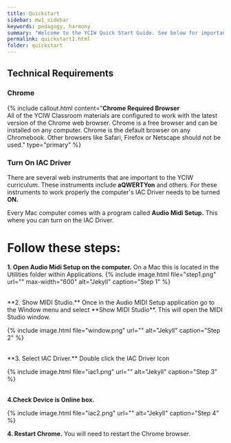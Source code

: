 ```yaml
---
title: Quickstart 
sidebar: mw1_sidebar
keywords: pedagogy, harmony
summary: "Welcome to the YCIW Quick Start Guide. See below for important information on getting started with YCIW! "
permalink: quickstart1.html
folder: quickstart
---
```


## Technical Requirements

### Chrome

{% include callout.html content="**Chrome Required Browser** <br>
All of the YCIW Classroom materials are configured to work with the latest version of the Chrome web browser. Chrome is a free browser and can be installed on any computer. Chrome is the default browser on any Chromebook. Other browsers like Safari, Firefox or Netscape should not be used." type="primary"  %}

### Turn On IAC Driver

There are several web instruments that are important to the YCIW curriculum. These instruments include **aQWERTYon** and others. For these instruments to work properly the computer's IAC Driver needs to be turned **ON.** 

Every Mac computer comes with a program called **Audio Midi Setup.** This where you can turn on the IAC Driver. 

# Follow these steps:


**1. Open Audio Midi Setup on the computer.**  On a Mac this is located in the Utilities folder within Applications.
{% include image.html file="step1.png" url="" max-width="600" alt="Jekyll" caption="Step 1" %}

<br>
**2. Show MIDI Studio.** Once in the Audio MIDI Setup application go to the Window menu and select **Show MIDI Studio**. This will open the MIDI Studio window.

{% include image.html file="window.png" url="" alt="Jekyll" caption="Step 2" %}
<br>

<br>
**3. Select IAC Driver.** Double click the IAC Driver Icon

{% include image.html file="iac1.png" url="" alt="Jekyll" caption="Step 3" %}
<br>
<br>

**4.Check Device is Online box.**

{% include image.html file="iac2.png" url="" alt="Jekyll" caption="Step 4" %}
<br>

**4. Restart Chrome.** You will need to restart the Chrome browser. 


